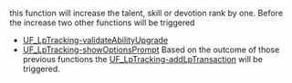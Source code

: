 this function will increase the talent, skill or devotion rank by one. Before the increase two other functions will be triggered
* [UF_LpTracking-validateAbilityUpgrade](../User%20Functions/UF_LpTracking-validateAbilityUpgrade.md)
* [UF_LpTracking-showOptionsPrompt](../User%20Functions/UF_LpTracking-showOptionsPrompt.md)
 Based on the outcome of those previous functions the [UF_LpTracking-addLpTransaction](../User%20Functions/UF_LpTracking-addLpTransaction.md) will be triggered.